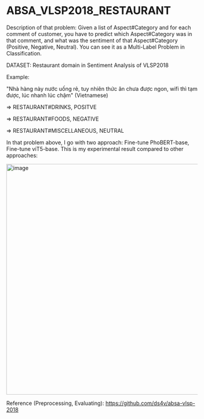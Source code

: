 # ABSA_VLSP2018_RESTAURANT
Description of that problem: Given a list of Aspect#Category and for each comment of customer, you have to predict which Aspect#Category was in that comment, and what was the sentiment of that Aspect#Category (Positive, Negative, Neutral). You can see it as a Multi-Label Problem in Classification.

DATASET: Restaurant domain in Sentiment Analysis of VLSP2018

Example:

"Nhà hàng này nước uống rẻ, tuy nhiên thức ăn chưa được ngon, wifi thì tạm được, lúc nhanh lúc chậm" (Vietnamese)

=> RESTAURANT#DRINKS, POSITVE

=> RESTAURANT#FOODS, NEGATIVE

=> RESTAURANT#MISCELLANEOUS, NEUTRAL

In that problem above, I go with two approach: Fine-tune PhoBERT-base, Fine-tune viT5-base.
This is my experimental result compared to other approaches:

<img width="1243" height="606" alt="image" src="https://github.com/user-attachments/assets/ee148c85-10b6-4ad6-a2f5-a801477fd7be" />

Reference (Preprocessing, Evaluating): https://github.com/ds4v/absa-vlsp-2018
